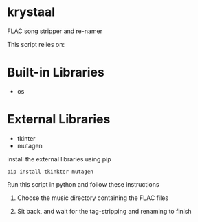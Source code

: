 # krystaal
FLAC song stripper and re-namer

This script relies on:

# Built-in Libraries

* os

# External Libraries

* tkinter
* mutagen

install the external libraries using pip

~~~~
pip install tkinkter mutagen
~~~~

Run this script in python and follow these instructions

1) Choose the music directory containing the FLAC files

2) Sit back, and wait for the tag-stripping and renaming to finish
